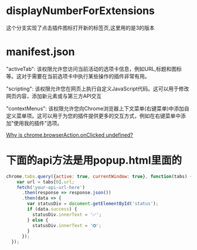 # displayNumberForExtensions

这个分支实现了点击插件图标打开新的标签页,这里用的是3的版本

# manifest.json

"activeTab": 该权限允许您访问当前活动的选项卡信息，例如URL,标题和图标等。这对于需要在当前选项卡中执行某些操作的插件非常有用。

"scripting": 该权限允许您在网页上执行自定义JavaScript代码。这可以用于修改网页内容，添加新元素或与第三方API交互

"contextMenus": 该权限允许您向Chrome浏览器上下文菜单(右键菜单)中添加自定义菜单项。这可以用于为您的插件提供更多的交互方式，例如在右键菜单中添加"使用我的插件"选项。

[Why is chrome.browserAction.onClicked undefined?](https://www.gangofcoders.net/solution/why-is-chrome-browseraction-onclicked-undefined/)

# 下面的api方法是用popup.html里面的

```javascript
chrome.tabs.query({active: true, currentWindow: true}, function(tabs) {
    var url = tabs[0].url;
    fetch('your-api-url-here')
      .then(response => response.json())
      .then(data => {
        var statusDiv = document.getElementById('status');
        if (data.success) {
          statusDiv.innerText = '✅';
        } else {
          statusDiv.innerText = '❎';
        }
      });
  });
```